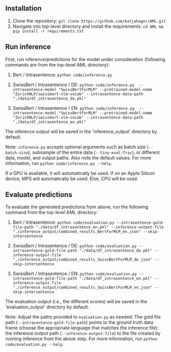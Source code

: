 ## Installation
1. Clone the repository: `git clone https://github.com/katjahager/AML.git`
2. Navigate into top-level directory and install the requirements: `cd AML && pip install -r requirements.txt`

## Run inference
First, run inference/predictions for the model under consideration (following commands are from the top-level AML directory):

1. Bert / Intrasentence: `python code/inference.py`

2. SwissBert / Intrasentence / DE: `python code/inference.py  --intrasentence-model "SwissBertForMLM" --pretrained-model-name "ZurichNLP/swissbert-xlm-vocab" --intrasentence-data-path "./data/df_intrasentence_de.pkl"`

3. SwissBert / Intrasentence / EN: `python code/inference.py  --intrasentence-model "SwissBertForMLM" --pretrained-model-name "ZurichNLP/swissbert-xlm-vocab" --intrasentence-data-path "./data/df_intrasentence_en.pkl"`

The inference output will be saved in the 'inference_output' directory by default.

Note: `inference.py` accepts optional arguments such as batch size (`--batch-size`), subsample of the entire data (`--tiny-eval-frac`), or different data, model, and output paths. Also note the default values. For more information, run `python code/inference.py --help`.

If a GPU is available, it will automatically be used. If on an Apple Silicon device, MPS will automatically be used. Else, CPU will be used.

## Evaluate predictions
To evaluate the generated predictions from above, run the following command from the top-level AML directory:

1. Bert / Intrasentence: `python code/evaluation.py --intrasentence-gold-file-path "./data/df_intrasentence_en.pkl" --inference-output-file "./inference_output/combined_results_BertForMLM_en.json" --skip-intersentence`

2. SwissBert / Intrasentence / DE: `python code/evaluation.py --intrasentence-gold-file-path "./data/df_intrasentence_de.pkl" --inference-output-file "./inference_output/combined_results_SwissBertForMLM_de.json" --skip-intersentence`

3. SwissBert / Intrasentence / EN: `python code/evaluation.py --intrasentence-gold-file-path "./data/df_intrasentence_en.pkl" --inference-output-file "./inference_output/combined_results_SwissBertForMLM_en.json" --skip-intersentence`

The evaluation output (i.e., the different scores) will be saved in the 'evaluation_output' directory by default.

Note: Adjust the paths provided to `evaluation.py` as needed. The gold file path (`--intrasentence-gold-file-path`) points to the ground truth data frame (choose the appropriate language that matches the inference file); the inference output path (`--inference-output-file`) to the file created by running inference from the above step. For more information, run `python code/evaluation.py --help`.